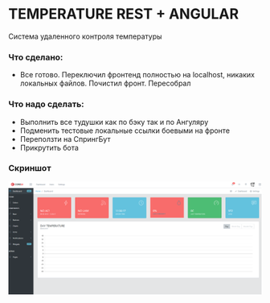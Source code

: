 # TEMPERATURE REST + ANGULAR

Система удаленного контроля температуры
 
 
### Что сделано:

* Все готово. Переключил фронтенд полностью на localhost, никаких локальных файлов. Почистил фронт. Пересобрал

### Что надо сделать:

* Выполнить все тудушки как по бэку так и по Ангуляру
* Подменить тестовые локальные ссылки боевыми на фронте
* Переползти на СпрингБут
* Прикрутить бота


### Скриншот
![screenshot](image.png)
